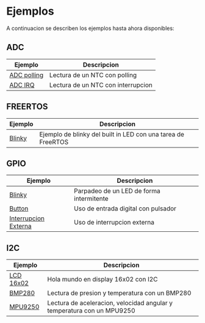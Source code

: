 # Ejemplos

A continuacion se describen los ejemplos hasta ahora disponibles:

## ADC

| Ejemplo | Descripcion |
| --- | --- |
| [ADC polling](adc_basic) | Lectura de un NTC con polling |
| [ADC IRQ](adc_irq) | Lectura de un NTC con interrupcion |

## FREERTOS

| Ejemplo | Descripcion |
| --- | --- |
| [Blinky](freertos_blinky) | Ejemplo de blinky del built in LED con una tarea de FreeRTOS |

## GPIO

| Ejemplo | Descripcion |
| ------- | ----------- |
| [Blinky](gpio_blinky) | Parpadeo de un LED de forma intermitente |
| [Button](gpio_btn) | Uso de entrada digital con pulsador | 
| [Interrupcion Externa](gpio_irq) | Uso de interrupcion externa |s

## I2C

| Ejemplo | Descripcion |
| --- | --- |
| [LCD 16x02](i2c_lcd) | Hola mundo en display 16x02 con I2C |
| [BMP280](i2c_bmp280) | Lectura de presion y temperatura con un BMP280 |
| [MPU9250](i2c_mpu9250) | Lectura de aceleracion, velocidad angular y temperatura con un MPU9250 |

[gpio_blinky]: gpio_blinky/
[gpio_btn]: gpio_btn/
[gpio_irq]: gpio_irq/
[adc_basic]: adc_basic/
[adc_irq]: adc_irq/
[i2c_lcd]: i2c_lcd1602/
[i2c_bmp280]: i2c_bmp280/
[i2c_mpu9250]: i2c_mpu9250/
[freertos_blinky]: freertos_blinky/